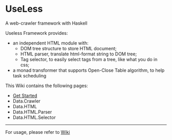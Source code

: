 # UseLess
A web-crawler framework with Haskell

Useless Framework provides:
- an independent HTML module with:
    - DOM tree structure to store HTML document;
    - HTML parser, translate html-format string to DOM tree;
    - Tag selector, to easily select tags from a tree, like what you do in css;
- a monad transformer that supports Open-Close Table algorithm, to help task scheduling

This Wiki contains the following pages:
- [Get Started](https://github.com/SnowWalkerJ/UseLess/wiki/Get-Started)
- Data.Crawler
- Data.HTML
- Data.HTML.Parser
- Data.HTML.Selector

--------
For usage, please refer to [Wiki](https://github.com/SnowWalkerJ/UseLess/wiki)

